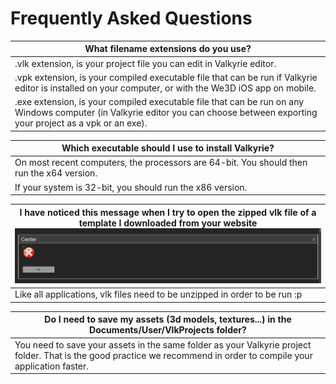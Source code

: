 # Frequently Asked Questions

| **What filename extensions do you use?** |
| ------ |
| .vlk extension, is your project file you can edit in Valkyrie editor. |
| .vpk extension, is your compiled executable file that can be run if Valkyrie editor is installed on your computer, or with the We3D iOS app on mobile. |
| .exe extension, is your compiled executable file that can be run on any Windows computer (in Valkyrie editor you can choose between exporting your project as a vpk or an exe). |

| **Which executable should I use to install Valkyrie?** |
| ------ |
| On most recent computers, the processors are 64-bit. You should then run the x64 version. |
| If your system is 32-bit, you should run the x86 version. |

| **I have noticed this message when I try to open the zipped vlk file of a template I downloaded from your website** ![image](uploads/458ba03920075b29c55c6e4061d2a5c0/image.png) |
| ------ |
| Like all applications, vlk files need to be unzipped in order to be run :p |


| **Do I need to save my assets (3d models, textures...) in the Documents/User/VlkProjects folder?** |
| ------ |
| You need to save your assets in the same folder as your Valkyrie project folder. That is the good practice we recommend in order to compile your application faster. |
